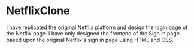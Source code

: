 # NetflixClone
I have replicated the original Netflix platform and design the login page of the Netflix page.
I have only designed the frontend of the Sign in page based upon the original Netflix's sign in page using HTML and CSS.
